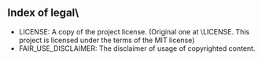 ## Index of legal\
- LICENSE: A copy of the project license. (Original one at \LICENSE. This project is licensed under the terms of the MIT license)
- FAIR_USE_DISCLAIMER: The disclaimer of usage of copyrighted content.